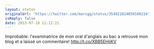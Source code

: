 ```yaml
---
layout: status
originalUrl: 'https://twitter.com/marcgg/status/354921024850100224'
isReply: false
date: 2013-07-10 11:12:21
---
```


Improbable: l'examinatrice de mon oral d'anglais au bac a retrouvé mon blog et a laissé un commentaire! http://t.co/XBB5EHiiKV
